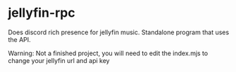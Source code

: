 # jellyfin-rpc
Does discord rich presence for jellyfin music. Standalone program that uses the API.

Warning: Not a finished project, you will need to edit the index.mjs to change your jellyfin url and api key
